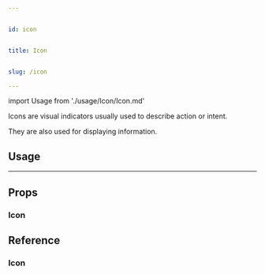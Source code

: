 ```yaml
---


id: icon


title: Icon


slug: /icon

---
```




import Usage from './usage/Icon/Icon.md'



Icons are visual indicators usually used to describe action or intent.

They are also used for displaying information.



## Usage


<Usage />

---


## Props

### Icon




## Reference

### Icon

